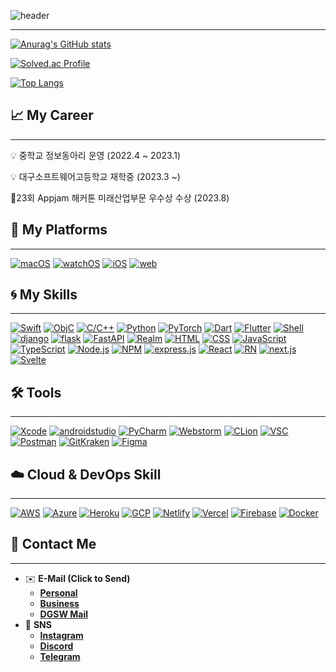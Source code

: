 ![header](https://capsule-render.vercel.app/api?type=waving&color=gradient&height=320&section=header&text=Intrinsic%20iOS%20Developer&fontSize=75&animation=fadeIn&fontAlignY=40&desc=4rNe5)
***

[![Anurag's GitHub stats](https://github-readme-stats.vercel.app/api?username=4rNe5&theme=swift)](https://github.com/4rNe5)
<br>

[![Solved.ac Profile](http://mazassumnida.wtf/api/generate_badge?boj=23wdwad)](https://solved.ac/23wdwad)
<br>

[![Top Langs](https://github-readme-stats.vercel.app/api/top-langs/?username=4rNe5&theme=swift&langs_count=10&layout=compact)]()

## 📈 My Career
- - -

<aside>
💡 중학교 정보동아리 운영 (2022.4 ~ 2023.1)
<br>

💡 대구소프트웨어고등학교 재학중 (2023.3 ~)
<br>

🏅23회 Appjam 해커톤 미래산업부문 우수상 수상 (2023.8)
</aside>

## 💠 My **Platforms**

---
[![macOS](https://img.shields.io/badge/macos-000000?logo=apple&logoColor=white&style=for-the-badge)](https://developer.apple.com/macos/)
[![watchOS](https://img.shields.io/badge/watchOS-000000?logo=apple&logoColor=white&style=for-the-badge)](https://developer.apple.com/watchos/)
[![iOS](https://img.shields.io/badge/iOS-000000?logo=apple&logoColor=white&style=for-the-badge)](https://developer.apple.com/ios/)
[![web](https://img.shields.io/badge/web-000000?logo=googleearth&logoColor=white&style=for-the-badge)](https://w3.org)

## 🌀 My **Skills**

---
[![Swift](https://img.shields.io/badge/Swift-F05138?logo=swift&logoColor=white&style=for-the-badge)](https://developer.apple.com/swift/)
[![ObjC](https://img.shields.io/badge/Objective--C-00599C?logo=apple&logoColor=white&style=for-the-badge)](https://developer.apple.com/swift/)
[![C/C++](https://img.shields.io/badge/C/C++-0356fc?logo=c&logoColor=white&style=for-the-badge)](https://en.cppreference.com/w/)
[![Python](https://img.shields.io/badge/Python-3776AB?logo=python&logoColor=white&style=for-the-badge)](https://python.org/)
[![PyTorch](https://img.shields.io/badge/PyTorch-EE4C2C?logo=pytorch&logoColor=white&style=for-the-badge)](https://pytorch.org/)
[![Dart](https://img.shields.io/badge/Dart-0175C2?logo=dart&logoColor=white&style=for-the-badge)](https://dart.dev/)
[![Flutter](https://img.shields.io/badge/Flutter-02569B?logo=flutter&logoColor=white&style=for-the-badge)](https://flutter.dev/)
[![Shell](https://img.shields.io/badge/Shell-5391FE?logo=powershell&logoColor=white&style=for-the-badge)](https://zsh.org/)
[![django](https://img.shields.io/badge/django-092E20?style=for-the-badge&logo=django&logoColor=white)](https://djangoproject.com)
[![flask](https://img.shields.io/badge/flask-000000?style=for-the-badge&logo=flask&logoColor=white)](https://flask.palletsprojects.com/en/2.3.x/)
[![FastAPI](https://img.shields.io/badge/FastAPI-009688?style=for-the-badge&logo=fastapi&logoColor=white)](https://fastapi.tiangolo.com/ko/)
[![Realm](https://img.shields.io/badge/Realm-39477F?style=for-the-badge&logo=realm&logoColor=white)](https://fastapi.tiangolo.com/ko/)
[![HTML](https://img.shields.io/badge/html5-E34F26?style=for-the-badge&logo=html5&logoColor=white)](https://www.w3.org/)
[![CSS](https://img.shields.io/badge/css-1572B6?style=for-the-badge&logo=css3&logoColor=white)](https://www.w3.org/)
[![JavaScript](https://img.shields.io/badge/JavaScript-F7DF1E?logo=javascript&logoColor=black&style=for-the-badge)](https://developer.mozilla.org/ko/docs/Web/JavaScript)
[![TypeScript](https://img.shields.io/badge/TypeScript-3178C6?logo=typescript&logoColor=white&style=for-the-badge)](https://www.typescriptlang.org/)
[![Node.js](https://img.shields.io/badge/node.js-339933?style=for-the-badge&logo=Node.js&logoColor=white)](https://nodejs.org)
[![NPM](https://img.shields.io/badge/NPM-%23CB3837.svg?style=for-the-badge&logo=npm&logoColor=white)](https://www.npmjs.com/)
[![express.js](https://img.shields.io/badge/Express.js-000000?style=for-the-badge&logo=Express&logoColor=white)](https://nodejs.org)
[![React](https://img.shields.io/badge/react-61DAFB?style=for-the-badge&logo=react&logoColor=black)](https://react.dev/)
[![RN](https://img.shields.io/badge/react_Native-61DAFB?style=for-the-badge&logo=react&logoColor=black)](https://reactnative.dev/)
[![next.js](https://img.shields.io/badge/next.js-000000?style=for-the-badge&logo=next.js&logoColor=white)](https://react.dev/)
[![Svelte](https://img.shields.io/badge/Svelte-FF3E00?style=for-the-badge&logo=svelte&logoColor=white)](https://svelte.dev/)

## 🛠️ Tools

---

[![Xcode](https://img.shields.io/badge/xcode-2f78ed?logo=xcode&logoColor=white&style=for-the-badge)](https://developer.apple.com/kr/xcode/)
[![androidstudio](https://img.shields.io/badge/Android_Studio-3DDC84?logo=androidstudio&logoColor=white&style=for-the-badge)](https://developer.android.com/studio)
[![PyCharm](https://img.shields.io/badge/pycharm-b4f70a?logo=pycharm&logoColor=black&style=for-the-badge)](https://www.jetbrains.com/ko-kr/pycharm/)
[![Webstorm](https://img.shields.io/badge/webstorm-61BAFB?logo=webstorm&logoColor=white&style=for-the-badge)](https://www.jetbrains.com/ko-kr/webstorm/)
[![CLion](https://img.shields.io/badge/CLion-04942d?logo=clion&logoColor=white&style=for-the-badge)](https://www.jetbrains.com/ko-kr/clion/)
[![VSC](https://img.shields.io/badge/VSCode-007ACC?logo=visualstudiocode&logoColor=white&style=for-the-badge)](https://code.visualstudio.com/)
[![Postman](https://img.shields.io/badge/postman-f06c38?logo=postman&logoColor=white&style=for-the-badge)](https://www.postman.com/)
[![GitKraken](https://img.shields.io/badge/Gitkraken-179287?logo=gitkraken&logoColor=white&style=for-the-badge)](https://www.postman.com/)
[![Figma](https://img.shields.io/badge/Figma-e630f0?logo=figma&logoColor=white&style=for-the-badge)](https://figma.com/)

## ☁️ Cloud & DevOps Skill

---

[![AWS](https://img.shields.io/badge/aws-232F3E?logo=amazonaws&logoColor=white&style=for-the-badge)](https://aws.amazon.com/ko/)
[![Azure](https://img.shields.io/badge/Azure-0078D4?logo=microsoftazure&logoColor=white&style=for-the-badge)](https://azure.microsoft.com/ko-kr)
[![Heroku](https://img.shields.io/badge/heroku-430098?logo=heroku&logoColor=white&style=for-the-badge)](https://www.heroku.com/)
[![GCP](https://img.shields.io/badge/GCP-4285F4?logo=googlecloud&logoColor=white&style=for-the-badge)](https://cloud.google.com/?hl=ko)
[![Netlify](https://img.shields.io/badge/Netlify-00C7B7?logo=netlify&logoColor=white&style=for-the-badge)](https://www.netlify.com/)
[![Vercel](https://img.shields.io/badge/Vercel-000000?logo=vercel&logoColor=white&style=for-the-badge)](https://vercel.com/)
[![Firebase](https://img.shields.io/badge/Firebase-FFCA28?logo=firebase&logoColor=black&style=for-the-badge)](https://cloud.google.com/?hl=ko)
[![Docker](https://img.shields.io/badge/docker-%230db7ed.svg?style=for-the-badge&logo=docker&logoColor=white)](https://www.docker.com)



## 🔗 Contact Me

---

- ✉️ **E-Mail (Click to Send)**
    - [**Personal**](mailto:me@4rne5.dev)
    - [**Business**](mailto:4rne5@proton.me)
    - [**DGSW Mail**](mailto:23wdwad@dgsw.hs.kr)
- 📱 **SNS**
    - [**Instagram**](https://www.instagram.com/4_rne5/)
    - [**Discord**](https://www.discord.com/users/796907962811285506)
    - [**Telegram**](https://t.me/A4rne5)

